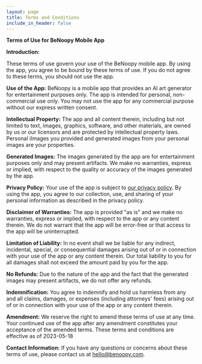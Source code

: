 ```yaml
---
layout: page
title: Terms and Conditions
include_in_header: false
---
```


**Terms of Use for BeNoopy Mobile App**

**Introduction:**

These terms of use govern your use of the BeNoopy mobile app. By using the app, you agree to be bound by these terms of use. If you do not agree to these terms, you should not use the app.

**Use of the App:**
BeNoopy is a mobile app that provides an AI art generator for entertainment purposes only. The app is intended for personal, non-commercial use only. You may not use the app for any commercial purpose without our express written consent.

**Intellectual Property:**
The app and all content therein, including but not limited to text, images, graphics, software, and other materials, are owned by us or our licensors and are protected by intellectual property laws.
Personal iImages you provided and generated images from your personal images are your properties.

**Generated Images:**
The images generated by the app are for entertainment purposes only and may present artifacts. We make no warranties, express or implied, with respect to the quality or accuracy of the images generated by the app.

**Privacy Policy:**
Your use of the app is subject to [our privacy policy](https://www.benoopy.com/privacypolicy/). By using the app, you agree to our collection, use, and sharing of your personal information as described in the privacy policy.

**Disclaimer of Warranties:**
The app is provided "as is" and we make no warranties, express or implied, with respect to the app or any content therein. We do not warrant that the app will be error-free or that access to the app will be uninterrupted.

**Limitation of Liability:**
In no event shall we be liable for any indirect, incidental, special, or consequential damages arising out of or in connection with your use of the app or any content therein. Our total liability to you for all damages shall not exceed the amount paid by you for the app.

**No Refunds:**
Due to the nature of the app and the fact that the generated images may present artifacts, we do not offer any refunds.

**Indemnification:**
You agree to indemnify and hold us harmless from any and all claims, damages, or expenses (including attorneys' fees) arising out of or in connection with your use of the app or any content therein.

**Amendment:**
We reserve the right to amend these terms of use at any time. Your continued use of the app after any amendment constitutes your acceptance of the amended terms.
These terms and conditions are effective as of 2023-05-18

**Contact Information:**
If you have any questions or concerns about these terms of use, please contact us at hello@benoopy.com.
